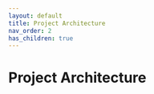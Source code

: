 ```yaml
---
layout: default
title: Project Architecture
nav_order: 2
has_children: true
---
```


# Project Architecture
